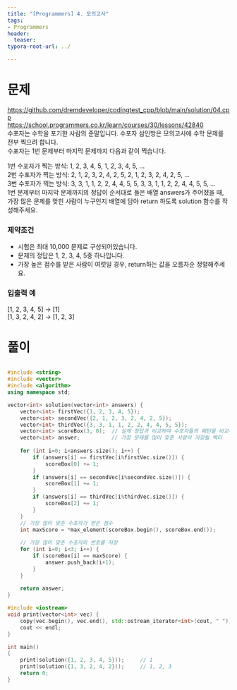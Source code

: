 ```yaml
---
title: "[Programmers] 4. 모의고사"
tags: 
- Programmers
header: 
  teaser: 
typora-root-url: ../

---
```


<!-- <img src="/assets/img/2025-05-08-[UIKit]-tableView2/1.png" alt="1" width="50%"> -->

<!-- <img src="{{ '/assets/img/2025-05-08-[UIKit]-tableView2/1.png' | relative_url }}" alt="이미지" width="30%"> -->

# 문제
https://github.com/dremdeveloper/codingtest_cpp/blob/main/solution/04.cpp  
https://school.programmers.co.kr/learn/courses/30/lessons/42840  
수포자는 수학을 포기한 사람의 준말입니다. 수포자 삼인방은 모의고사에 수학 문제를 전부 찍으려 합니다.   
수포자는 1번 문제부터 마지막 문제까지 다음과 같이 찍습니다.  

1번 수포자가 찍는 방식: 1, 2, 3, 4, 5, 1, 2, 3, 4, 5, ...  
2번 수포자가 찍는 방식: 2, 1, 2, 3, 2, 4, 2, 5, 2, 1, 2, 3, 2, 4, 2, 5, ...  
3번 수포자가 찍는 방식: 3, 3, 1, 1, 2, 2, 4, 4, 5, 5, 3, 3, 1, 1, 2, 2, 4, 4, 5, 5, ...  
1번 문제부터 마지막 문제까지의 정답이 순서대로 들은 배열 answers가 주어졌을 때, 가장 많은 문제를 맞힌 사람이 누구인지 배열에 담아 return 하도록 solution 함수를 작성해주세요.

### 제약조건
- 시험은 최대 10,000 문제로 구성되어있습니다.
- 문제의 정답은 1, 2, 3, 4, 5중 하나입니다.
- 가장 높은 점수를 받은 사람이 여럿일 경우, return하는 값을 오름차순 정렬해주세요.

### 입출력 예
[1, 2, 3, 4, 5]	-> [1]  
[1, 3, 2, 4, 2] -> [1, 2, 3]

# 풀이
```swift
```

```c++
#include <string>
#include <vector>
#include <algorithm>
using namespace std;

vector<int> solution(vector<int> answers) {
    vector<int> firstVec({1, 2, 3, 4, 5});
    vector<int> secondVec({2, 1, 2, 3, 2, 4, 2, 5});
    vector<int> thirdVec({3, 3, 1, 1, 2, 2, 4, 4, 5, 5});
    vector<int> scoreBox(3, 0);  // 실제 정답과 비교하여 수포자들의 패턴을 비교해서 맞춘 개수
    vector<int> answer;          // 가장 문제를 많이 맞춘 사람이 저장될 벡터
    
    for (int i=0; i<answers.size(); i++) {
        if (answers[i] == firstVec[i%firstVec.size()]) {
            scoreBox[0] += 1;
        }
        if (answers[i] == secondVec[i%secondVec.size()]) {
            scoreBox[1] += 1;
        }
        if (answers[i] == thirdVec[i%thirdVec.size()]) {
            scoreBox[2] += 1;
        }
    }
    // 가장 많이 맞춘 수포자가 얻은 점수
    int maxScore = *max_element(scoreBox.begin(), scoreBox.end());
    
    // 가장 많이 맞춘 수포자의 번호를 저장
    for (int i=0; i<3; i++) {
        if (scoreBox[i] == maxScore) {
            answer.push_back(i+1);
        }
    }
    
    return answer;
}

#include <iostream>
void print(vector<int> vec) {
    copy(vec.begin(), vec.end(), std::ostream_iterator<int>(cout, " "));
    cout << endl;
}

int main()
{
    print(solution({1, 2, 3, 4, 5}));     // 1
    print(solution({1, 3, 2, 4, 2}));     // 1, 2, 3
    return 0;
}
```